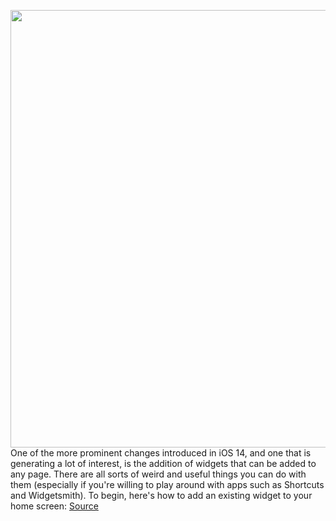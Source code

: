 <img src='https://cdn.vox-cdn.com/thumbor/abEq8nHz7ta8dPBw8tb34mcGqHY=/0x0:2040x1360/1200x800/filters:focal(857x517:1183x843)/cdn.vox-cdn.com/uploads/chorus_image/image/67445300/ios_14_ipados_14_dbohn_190.0.jpg' width='700px' /><br/>
One of the more prominent changes introduced in iOS 14, and one that is generating a lot of interest, is the addition of widgets that can be added to any page. There are all sorts of weird and useful things you can do with them (especially if you're willing to play around with apps such as Shortcuts and Widgetsmith). To begin, here's how to add an existing widget to your home screen:
<a href='https://www.theverge.com/21448881/ios-14-add-widget-home-screen-iphone-how-to'> Source <a/>
